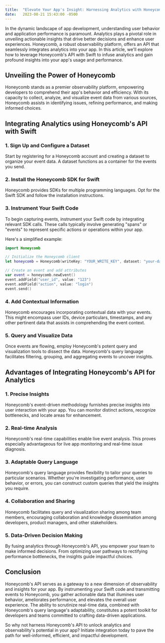 ```yaml
---
title:  "Elevate Your App's Insight: Harnessing Analytics with Honeycomb's API in Swift"
date:   2023-08-21 15:43:00 -0500
---
```


In the dynamic landscape of app development, understanding user behavior and application performance is paramount. Analytics plays a pivotal role in unveiling actionable insights that drive better decisions and enhance user experiences. Honeycomb, a robust observability platform, offers an API that seamlessly integrates analytics into your app. In this article, we'll explore how to leverage Honeycomb's API with Swift to infuse analytics and gain profound insights into your app's usage and performance.

## Unveiling the Power of Honeycomb

Honeycomb stands as a premier observability platform, empowering developers to comprehend their app's behavior and efficiency. With its capacity to collect, analyze, and visualize event data from various sources, Honeycomb assists in identifying issues, refining performance, and making informed choices.

## Integrating Analytics using Honeycomb's API with Swift

### 1. **Sign Up and Configure a Dataset**

Start by registering for a Honeycomb account and creating a dataset to organize your event data. A dataset functions as a container for the events you send.

### 2. **Install the Honeycomb SDK for Swift**

Honeycomb provides SDKs for multiple programming languages. Opt for the Swift SDK and follow the installation instructions.

### 3. **Instrument Your Swift Code**

To begin capturing events, instrument your Swift code by integrating relevant SDK calls. These calls typically involve generating "spans" or "events" to represent specific actions or operations within your app.

Here's a simplified example:

```swift
import Honeycomb

// Initialize the Honeycomb client
let honeycomb = Honeycomb(writeKey: "YOUR_WRITE_KEY", dataset: "your-dataset")

// Create an event and add attributes
var event = honeycomb.newEvent()
event.addField("user_id", value: "123")
event.addField("action", value: "login")
event.send()
```

### 4. **Add Contextual Information**

Honeycomb encourages incorporating contextual data with your events. This might encompass user IDs, device particulars, timestamps, and any other pertinent data that assists in comprehending the event context.

### 5. **Query and Visualize Data**

Once events are flowing, employ Honeycomb's potent query and visualization tools to dissect the data. Honeycomb's query language facilitates filtering, grouping, and aggregating events to uncover insights.

## Advantages of Integrating Honeycomb's API for Analytics

### 1. **Precise Insights**

Honeycomb's event-driven methodology furnishes precise insights into user interaction with your app. You can monitor distinct actions, recognize bottlenecks, and locate areas for enhancement.

### 2. **Real-time Analysis**

Honeycomb's real-time capabilities enable live event analysis. This proves especially advantageous for live app monitoring and real-time issue diagnosis.

### 3. **Adaptable Query Language**

Honeycomb's query language provides flexibility to tailor your queries to particular scenarios. Whether you're investigating performance, user behavior, or errors, you can construct custom queries that yield the insights you require.

### 4. **Collaboration and Sharing**

Honeycomb facilitates query and visualization sharing among team members, encouraging collaboration and knowledge dissemination among developers, product managers, and other stakeholders.

### 5. **Data-Driven Decision Making**

By fusing analytics through Honeycomb's API, you empower your team to make informed decisions. From optimizing user pathways to rectifying performance bottlenecks, the insights guide impactful choices.

## Conclusion

Honeycomb's API serves as a gateway to a new dimension of observability and insights for your app. By instrumenting your Swift code and transmitting events to Honeycomb, you gather actionable data that illumines user behavior, ameliorates performance, and elevates the overall user experience. The ability to scrutinize real-time data, combined with Honeycomb's query language's adaptability, constitutes a potent toolkit for developers and teams committed to crafting data-driven applications.

So why not harness Honeycomb's API to unlock analytics and observability's potential in your app? Initiate integration today to pave the path for well-informed, efficient, and impactful development.
